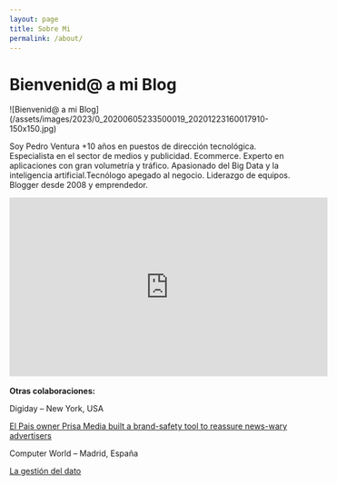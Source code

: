 ```yaml
---
layout: page
title: Sobre Mi
permalink: /about/
---
```


<h1 class="entry-title">Bienvenid@ a mi Blog</h1>

<p>![Bienvenid@ a mi Blog](/assets/images/2023/0_20200605233500019_20201223160017910-150x150.jpg)

Soy Pedro Ventura 
+10 años en puestos de dirección tecnológica. Especialista en el sector de medios y publicidad. Ecommerce. Experto en aplicaciones con gran volumetría y tráfico. Apasionado del Big Data y la inteligencia artificial.Tecnólogo apegado al negocio. Liderazgo de equipos. Blogger desde 2008 y emprendedor. </p>


<iframe width="560" height="315" src="https://www.youtube.com/embed/YVglUCvDRUY" title="YouTube video player" frameborder="0" allow="accelerometer; autoplay; clipboard-write; encrypted-media; gyroscope; picture-in-picture; web-share" allowfullscreen></iframe>

<b>Otras colaboraciones:</b>

<p>Digiday – New York, USA</p>

<p>
<a href ="https://digiday.com/media/el-pais-owner-prisa-media-built-brand-safety-tool-reassure-news-wary-advertisers/" target="_blank">El Pais owner Prisa Media built a brand-safety tool to reassure news-wary advertisers</a>
</p>

<p>Computer World – Madrid, España</p>

<p><a href="https://www.computerworld.es/pubs/cw1376-ev/snowflake/index.html" target="_blank">La gestión del dato</a><p>
